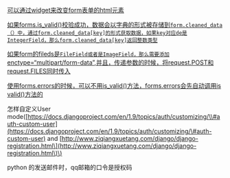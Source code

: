 [可以通过widget来改变form表单的html元素](https://docs.djangoproject.com/en/1.8/topics/forms/)

[如果forms.is\_valid\(\)校验成功，数据会以字典的形式被存储到`form.cleaned_data（）中，通过form.cleaned_data[key]的形式获取数据，如果key对应de是IntegerField，那么form.cleaned_data[key]返回整数类型`](https://docs.djangoproject.com/en/1.8/topics/forms/)

[如果form的fileds是`FileField或者是ImageField，那么需要添加`enctype=“multipart/form-data”,并且，传递参数的时候，将request.POST和request.FILES同时传入](https://docs.djangoproject.com/en/1.8/ref/forms/api/#binding-uploaded-files)

[使用forms.errors的时候，可以不用is\_valid\(\)方法，forms.errors会先自动调用is valid\(\)方法的](https://docs.djangoproject.com/en/1.8/ref/forms/api/#binding-uploaded-files)

怎样自定义User mode\([https://docs.djangoproject.com/en/1.9/topics/auth/customizing/\\#auth-custom-user](https://docs.djangoproject.com/en/1.9/topics/auth/customizing/\#auth-custom-user) and [http://www.ziqiangxuetang.com/django/django-registration.html\](http://www.ziqiangxuetang.com/django/django-registration.html\)\)

python 的发送邮件时，qq邮箱的口令是授权码

